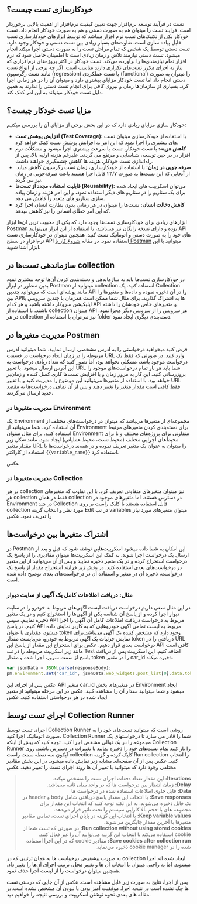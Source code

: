 ## خودکارسازی تست چیست؟
تست در فرآیند توسعه نرم‌افزار جهت تعیین کیفیت نرم‌افزار از اهمیت بالایی برخوردار است. فرایند تست را میتوان هم به صورت دستی و هم به صورت خودکار انجام داد. تست خودکار یکی از تکنیک‌های تست نرم افزار میباشد که توسط ابزارهای خودکارسازی تست قابل پیاده سازی است. تفاوت‌های بسیار زیادی بین تست دستی و خودکار وجود دارد. تست دستی توسط یک شخص که تمام مراحل تست را به صورت دستی اجرا میکند انجام میشود. تست دستی نیازمند تلاش و زمان زیادی است تا اطمینان حاصل شود که نرم افزار تمام نیازمندی‌ها را برآورده می‌کند. تست خودکار در اکثر پروژه‌های نرم‌افزاری  که نیاز به اجرای مکرر تست‌های تکراری دارند مناسب است. اگر چه برخی از انواع تست مانند تست رگرسیون (regression) یا تست عملکردی (functional) را میتوان به صورت دستی انجام داد اما تست خودکار مزایای بیشتری دارد و میتوان آن را در هر زمانی اجرا کرد. بسیاری از سازمان‌ها زمان و نیروی کافی برای انجام تست دستی را ندارند به همین دلیل تست خودکار میتواند به این امر کمک کند.

## مزایا تست خودکار چیست؟
خودکار سازی مزایای زیادی دارد که در این بخش برخی از مزایای آن را بررسی میکنیم:
* **افزایش پوشش تست (Test Coverage):** با استفاده از خودکارسازی میتوان تست های بیشتری را اجرا نمود که این امر به افزایش پوشش تست کمک خواهد کرد.
* **کاهش هزینه:**  با تست خودکار، تست با سرعت بیشتری اجرا میشود و مشکلات نرم افزار در در حین توسعه، شناسایی و مرتفع می گردند. علیرغم هزینه اولیه بالا، پس از راه‌اندازی تست خودکار، هزینه ها کاهش چشمگیری خواهند داشت.
* **صرفه جویی در زمان:** با استفاده از خودکارسازی، زمان تست رگرسیون کاهش میابد. از آنجایی که این تست‌ها به صورت ۲۴/۷ قابل اجرا هستند باعث صرفه‌جویی در زمان نیز می گردد. 
* **قابلیت استفاده مجدد از تست‌ها (Reusability):** می‌توان اسکریپت های ایجاد شده برای یک سناریو را در سناریو های دیگر استفاده نمود، و این امر هزینه و زمان پیاده سازی سناریو های متعدد را کاهش می دهد.
* **کاهش دخالت انسان:** تست‌ها را میتوان در هر زمانی بدون نظارت انسان اجرا کرد که این امر خطای انسانی را نیز کاهش میدهد.

ابزارهای زیادی برای خودکارسازی تست‌ها وجود دارد که یکی از محبوب ترین آن‌ها ابزار Postman بوده و دارای نسخه رایگان نیز می‌باشد، با استفاده از این ابزار می‌توانید API های خود را به صورت دستی و اتوماتیک تست کنید. همچنین میتوان در خودکارسازی تست نرم‌افزار در سطح API استفاده نمود. در مقاله [شروع کار با Postman](http://www.gazmeh.ir/posts/7) میتوانید با این ابزار آشنا شوید.

## سازماندهی تست‌ها در collection
در خودکارسازی تست‌ها باید به سازماندهی و دسته‌بندی کردن آن‌ها توجه بیشتری نمود بدین منظور در ابزار ‌Postman میتوانید از collection استفاده کنید. یک Collection مانند پوشه‌ای است که می‌توانید چندین API را در آن ذخیره نموده و داده‌ها و متغیرها را بین APIها به اشتراک گذارید.  برای مثال شما ممکن است همزمان با چندین سرویس یا اپلیکیشن سروکار داشته باشید و هر کدام API و متغیرهای خاص خودشان را داشته باشند، با استفاده از collection میتوان API هر سرویس را از سرویس دیگر مجزا نمود. در هر collection نیز می‌توان با استفاده از folder دسته‌بندی دیگری ایجاد نمود. 

## مدیریت متغیرها در Postman
فرض کنید میخواهید درخواستی را به آدرس مشخصی ارسال نمایید. شما میتوانید آدرس مربوطه را در زمان ایجاد درخواست در قسمت URL وارد کنید. در صورتی که فقط یک درخواست موجود باشد، مشکلی نخواهد بود، اما تصور کنید که تعداد زیادی درخواست به این آدرس ارسال میشود. با تغییر URL شما باید هر بار تمام درخواست‌های موجود را بروزرسانی کنید. این کار به مرور زمان و با افزایش تست‌ها کاری کسل کننده و زمان‌بر خواهد بود. با استفاده از متغیرها می‌توانید این موضوع را مدیریت کنید و با تغییر URL فقط کافی است مقدار متغیر را تغییر دهید و پس از آن تمامی درخواست‌ها به مقصد جدید ارسال می‌گردند.

### مدیریت متغیرها در Environment
یک Environment مجموعه‌ای از متغیرها می‌باشد که میتوان در درخواست‌های مختلف از آن استفاده کرد. شما می‌توانید از Environment برای دسته‌بندی کردن متغیرهای مرتبط استفاده کنید. برای مثال میتوان Environment متفاوتی برای پروژه‌های مختلف و یا برای محیط‌های اجرایی مختلف (محیط تست، محیط عملیاتی) ایجاد نمود. مانند شکل زیر مقدار متغیر  URL را میتوان به عنوان یک متغیر تعریف نموده و در همه‌ی درخواست‌ها با استفاده از کاراکتر `{{variable_name}}` استفاده کرد.

عکس
### مدیریت متغیر‌ها در Collection
در هر collection نیز میتوان متغیرهای متفاوتی تعریف کرد. با این تفاوت که متغیرهای هر collection فقط در همان collection در دسترس هستند، اما متغیرهای موجود در Environment در چند Collection قابل استفاده هستند  با کلیک راست بر روی collection مورد نظر و انتخاب گزینه Edit در تب variables میتوان متغیرهای مورد نیاز را تعریف نمود.
عکس
## اشتراک متغیرها بین درخواست‌ها
در Postman این امکان به شما داده میشود اسکریپت‌هایی نوشته شود که قبل و بعد از ارسال یک درخواست اجرا شوند. به کمک این اسکریپت‌ها میتوان مقادیری را از پاسخ یک درخواست استخراج کرده و در یک متغیر ذخیره نمایید و پس از آن می‌توانید از این متغیر در درخواست‌های بعدی استفاده کنید.
در بخش زیر فرایند استخراج مقدار از پاسخ یک درخواست، ذخیره آن در متغیر و استفاده آن در درخواست‌های بعدی توضیح داده شده است.

### مثال: دریافت اطلاعات کامل یک آگهی از سایت دیوار
در این مثال سعی داریم درخواست دریافت لیست آگهی‌های مربوط به خودرو را در سایت دیوار اجرا کرده و از پاسخ آن شناسه یکی از آگهی‌ها را استخراج کنیم و در یک متغیر ذخیره نماییم. سپس API مربوط به درخواست دریافت اطلاعات کامل آن آگهی را اجرا کنیم.
در پاسخ API مربوط به لیست تمامی آگهی خودروهایی که به کاربر نمایش داده میشود، مقداری با عنوان token وجود دارد که مشخص کننده یک آگهی می‌باشد.برای نمایش جزئیات یک آگهی مربوط به خودرو، می‌بایست مقدار token دریافتی را در URL درخواست بعدی قرار دهیم.
عکس
برای استخراج این مقدار از پاسخ این API کافی است مانند زیر اسکریپت مربوطه را در تب Test اضافه کنیم. این اسکریپت پس از دریافت پاسخ از سمت سرور، اجرا شده و مقدار token را در متغیر car_id ذخیره میکند. 
```js
var jsonData = JSON.parse(responseBody);
pm.environment.set("car_id", jsonData.web_widgets.post_list[0].data.token);
```
عکس
پس از اجرای این API متغیر car_id در متغیرهای بخش Environment ایجاد میشود و شما میتوانید مقدار آن را مشاهده کنید.
عکس
در این مرحله میتوانید از متغیر ایجاد شده در هر درخواستی استفاده کنید. 
عکس
## اجرای تست توسط Collection Runner
اجرای تست توسط Collection Runner روشی است که میتوانید تست‌های خود را به صورت اتوماتیک اجرا کنید. Collection Runner شما را قادر می سازد تا درخواستهای یک مجموعه را در یک توالی مشخص اجرا کنید.
توجه کنید که پیش از اینکه Collection Runner را باز کنید تمام تست‌های خود را ذخیره نمایید تا تغییرات در دسترس باشند. 
روی آیکون سه نقطه سمت راست collection کلیک کرده و گزینه Run collection را انتخاب کنید.
عکس
پس از آن صفحه‌ای مشابه زیر نمایش داده میشود. در این بخش مقادیر مختلفی وجود دارد که میتوانید با تغییر آن ها روند اجرای تست را تغییر دهید.
عکس
> **<div dir="rtl">Iterations:** این مقدار تعداد دفعات اجرای تست را مشخص میکند.
> **<div dir="rtl">Delay:** زمان انتظار بین درخواست ها که در واحد میلی ثانیه می‌باشد.
> **<div dir="rtl">Data:** فایل حاوی اطلاعات استفاده شده در درخواست ها
> **<div dir="rtl">Save responses:** با انتخاب این مقدار پاسخ دریافتی شامل body و header در یک فایل ذخیره می‌شوند. به این نکته توجه کنید که انتخاب این مقدار برای مجموعه های با حجم بالا کارایی سیستم را تحت تاثیر قرار می‌دهد.
> **<div dir="rtl">Keep variable values:** با انتخاب این گزینه در پایان اجرای تست، تمامی مقادیر متغیرها با آخرین مقدار جایگزین می‌شوند.
> **<div dir="rtl">Run collection without using stored cookies:** در صورتی که تست شما از cookie استفاده می‌کند با انتخاب این گزینه می‌توانید آن را غیر فعال کنید.  
> **<div dir="rtl">Save cookies after collection run:** مقادیر cookie که در این اجرا استفاده شده را در cookie manager ذخیره می‌نماید.
  
به صورت پیشفرض درخواست ها به همان ترتیبی که در collection ایجاد شده اند اجرا میشوند. اما به راحتی میتوان با انتخاب آن ها و تغییر محل، ترتیب اجرای آن‌ها را تغییر داد. همچنین میتوان درخواست را از لیست اجرا حذف نمود.

پس از اجرا، نتایج به صورت زیر قابل مشاهده است.
عکس
از آن جایی که درستی تست ها چک نشده است در نتیجه اجرا، موفقیت آمیز بودن یا نبودن آن مشخص نشده است.در مقاله های بعدی نحوه نوشتن اسکریپت و بررسی نتیجه را خواهیم دید.
